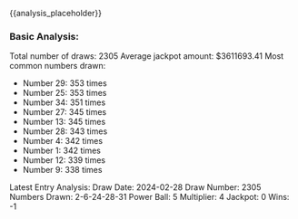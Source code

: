 {{analysis_placeholder}}
### Basic Analysis:
Total number of draws: 2305
Average jackpot amount: $3611693.41
Most common numbers drawn:
- Number 29: 353 times
- Number 25: 353 times
- Number 34: 351 times
- Number 27: 345 times
- Number 13: 345 times
- Number 28: 343 times
- Number 4: 342 times
- Number 1: 342 times
- Number 12: 339 times
- Number 9: 338 times

Latest Entry Analysis:
Draw Date: 2024-02-28
Draw Number: 2305
Numbers Drawn: 2-6-24-28-31
Power Ball: 5
Multiplier: 4
Jackpot: 0
Wins: -1

